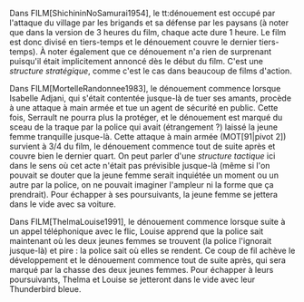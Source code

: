 <!-- Page: #525 Exemples de dénouements -->


Dans FILM[ShichininNoSamurai1954], le tt:dénouement est occupé par l'attaque du village par les brigands et sa défense par les paysans (à noter que dans la version de 3 heures du film, chaque acte dure 1 heure. Le film est donc divisé en tiers-temps et le dénouement couvre le dernier tiers-temps). À noter également que ce dénouement n'a rien de surprenant puisqu'il était implicitement annoncé dès le début du film. C'est une *structure stratégique*, comme c'est le cas dans beaucoup de films d'action.

Dans  FILM[MortelleRandonnee1983], le dénouement commence lorsque Isabelle Adjani, qui s'était contentée jusque-là de tuer ses amants, procède à une attaque à main armée et tue un agent de sécurité en public. Cette fois, Serrault ne pourra plus la protéger, et le dénouement est marqué du sceau de la traque par la police qui avait (étrangement ?) laissé la jeune femme tranquille jusque-là. Cette attaque à main armée (MOT[91|pivot 2]) survient à 3/4 du film, le dénouement commence tout de suite après et couvre bien le dernier quart. On peut parler d'une *structure tactique* ici dans le sens où cet acte n'était pas prévisible jusque-là (même si l'on pouvait se douter que la jeune femme serait inquiétée un moment ou un autre par la police, on ne pouvait imaginer l'ampleur ni la forme que ça prendrait). Pour échapper à ses poursuivants, la jeune femme se jettera dans le vide avec sa voiture.

Dans FILM[ThelmaLouise1991], le dénouement commence lorsque suite à un appel téléphonique avec le flic, Louise apprend que la police sait maintenant où les deux jeunes femmes se trouvent (la police l'ignorait jusque-là) et pire : la police sait où elles se rendent. Ce coup de fil achève le développement et le dénouement commence tout de suite après, qui sera marqué par la chasse des deux jeunes femmes. Pour échapper à leurs poursuivants, Thelma et Louise se jetteront dans le vide avec leur Thunderbird bleue.
